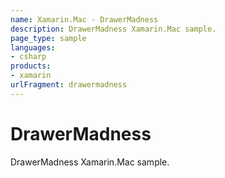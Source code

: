 ```yaml
---
name: Xamarin.Mac - DrawerMadness
description: DrawerMadness Xamarin.Mac sample.
page_type: sample
languages:
- csharp
products:
- xamarin
urlFragment: drawermadness
---
```

# DrawerMadness

DrawerMadness Xamarin.Mac sample.
